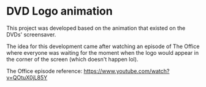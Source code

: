 # DVD Logo animation

This project was developed based on the animation that existed on the DVDs' screensaver.

The idea for this development came after watching an episode of The Office where everyone was waiting for the moment when the logo would appear in the corner of the screen (which doesn't happen lol).

The Office episode reference: https://www.youtube.com/watch?v=QOtuX0jL85Y
